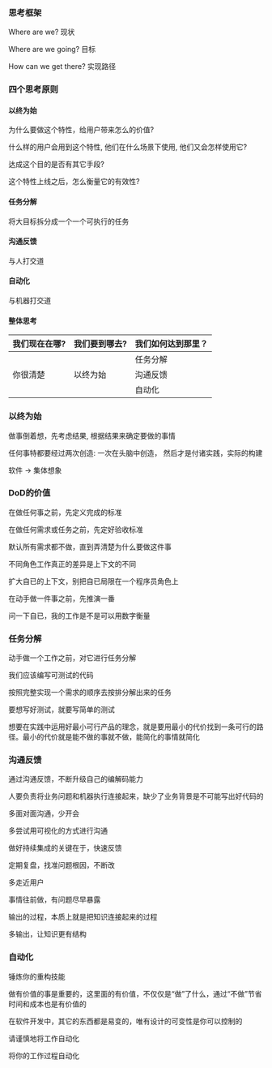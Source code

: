 ### 思考框架

Where are we?   现状

Where are we going?  目标

How can we get there?  实现路径

### 四个思考原则

#### 以终为始

为什么要做这个特性，给用户带来怎么的价值?

什么样的用户会用到这个特性, 他们在什么场景下使用, 他们又会怎样使用它?

达成这个目的是否有其它手段?

这个特性上线之后，怎么衡量它的有效性?

#### 任务分解

将大目标拆分成一个一个可执行的任务

#### 沟通反馈

与人打交道

#### 自动化

与机器打交道

#### 整体思考

| 我们现在在哪? | 我们要到哪去? | 我们如何达到那里？ |
| ------------- | ------------- | ------------------ |
|               |               | 任务分解           |
| 你很清楚      | 以终为始      | 沟通反馈           |
|               |               | 自动化             |

### 以终为始

做事倒着想，先考虑结果, 根据结果来确定要做的事情

任何事特都要经过两次创造: 一次在头脑中创造， 然后才是付诸实践，实际的构建

软件 -> 集体想象

### DoD的价值

在做任何事之前，先定义完成的标准

在做任何需求或任务之前，先定好验收标准

默认所有需求都不做，直到弄清楚为什么要做这件事

不同角色工作真正的差异是上下文的不同

扩大自已的上下文，别把自已局限在一个程序员角色上

在动手做一件事之前，先推演一番

问一下自已，我的工作是不是可以用数字衡量

### 任务分解

动手做一个工作之前，对它进行任务分解

我们应该编写可测试的代码

按照完整实现一个需求的顺序去按排分解出来的任务

要想写好测试，就要写简单的测试

想要在实践中运用好最小可行产品的理念，就是要用最小的代价找到一条可行的路径。最小的代价就是能不做的事就不做，能简化的事情就简化

### 沟通反馈

通过沟通反馈，不断升级自己的编解码能力

人要负责将业务问题和机器执行连接起来，缺少了业务背景是不可能写出好代码的

多面对面沟通，少开会

多尝试用可视化的方式进行沟通

做好持续集成的关键在于，快速反馈

定期复盘，找准问题根因，不断改

多走近用户

事情往前做，有问题尽早暴露

输出的过程，本质上就是把知识连接起来的过程

多输出，让知识更有结构

### 自动化

锤炼你的重构技能

做有价值的事是重要的，这里面的有价值，不仅仅是“做”了什么，通过“不做”节省时间和成本也是有价值的

在软件开发中，其它的东西都是易变的，唯有设计的可变性是你可以控制的

请谨慎地将工作自动化

将你的工作过程自动化